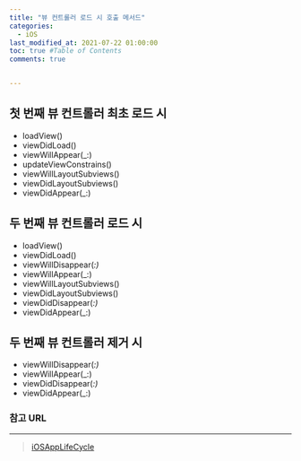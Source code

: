 ```yaml
---
title: "뷰 컨트롤러 로드 시 호출 메서드"
categories:
  - iOS
last_modified_at: 2021-07-22 01:00:00
toc: true #Table of Contents
comments: true


---
```


## 첫 번째 뷰 컨트롤러 최초 로드 시

- loadView()
- viewDidLoad()
- viewWillAppear(_:)
- updateViewConstrains()
- viewWillLayoutSubviews()
- viewDidLayoutSubviews()
- viewDidAppear(_:)

## 두 번째 뷰 컨트롤러 로드 시

- loadView()
- viewDidLoad()
- viewWillDisappear(_:)_
- viewWillAppear(_:)
- viewWillLayoutSubviews()
- viewDidLayoutSubviews()
- viewDidDisappear(_:)_
- viewDidAppear(_:)

## 두 번째 뷰 컨트롤러 제거 시

- viewWillDisappear(_:)_
- viewWillAppear(_:)
- viewDidDisappear(_:)_
- viewDidAppear(_:)

### 참고 URL

---

> [iOSAppLifeCycle](https://github.com/zdodev/PlayiOS/tree/main/iOSAppLifeCycle)


